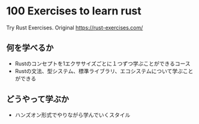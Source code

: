 # 100 Exercises to learn rust

Try Rust Exercises. Original https://rust-exercises.com/

## 何を学べるか

- Rustのコンセプトを1エクササイズごとに１つずつ学ぶことができるコース
- Rustの文法、型システム、標準ライブラリ、エコシステムについて学ぶことができる

## どうやって学ぶか

- ハンズオン形式でやりながら学んでいくスタイル
